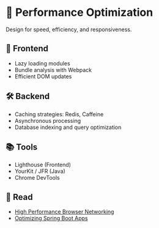 # 🚀 Performance Optimization

Design for speed, efficiency, and responsiveness.

## 🧠 Frontend

- Lazy loading modules
- Bundle analysis with Webpack
- Efficient DOM updates

## 🛠 Backend

- Caching strategies: Redis, Caffeine
- Asynchronous processing
- Database indexing and query optimization

## 📚 Tools

- Lighthouse (Frontend)
- YourKit / JFR (Java)
- Chrome DevTools

## 🔗 Read

- [High Performance Browser Networking](https://hpbn.co/)
- [Optimizing Spring Boot Apps](https://spring.io/blog)
